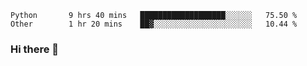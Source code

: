 <!--START_SECTION:waka-->

```text
Python       9 hrs 40 mins   ███████████████████░░░░░░   75.50 %
Other        1 hr 20 mins    ██▓░░░░░░░░░░░░░░░░░░░░░░   10.44 %
```

<!--END_SECTION:waka-->

### Hi there 👋

<!--
**DnC275/DnC275** is a ✨ _special_ ✨ repository because its `README.md` (this file) appears on your GitHub profile.

Here are some ideas to get you started:

- 🔭 I’m currently working on ...
- 🌱 I’m currently learning ...
- 👯 I’m looking to collaborate on ...
- 🤔 I’m looking for help with ...
- 💬 Ask me about ...
- 📫 How to reach me: ...
- 😄 Pronouns: ...
- ⚡ Fun fact: ...
-->
